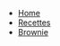 <!-- docs/_sidebar.md -->
- [Home](/)
- [Recettes](/Alimentation/Recettes/)
- [Brownie](/Alimentation/Recettes/Desserts/Brownie.md)
